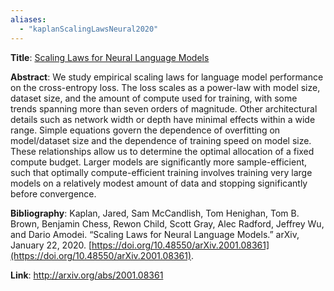 ```yaml
---
aliases:
  - "kaplanScalingLawsNeural2020"
---
```

**Title**: [Scaling Laws for Neural Language Models](http://arxiv.org/abs/2001.08361)

**Abstract**: We study empirical scaling laws for language model performance on the cross-entropy loss. The loss scales as a power-law with model size, dataset size, and the amount of compute used for training, with some trends spanning more than seven orders of magnitude. Other architectural details such as network width or depth have minimal effects within a wide range. Simple equations govern the dependence of overfitting on model/dataset size and the dependence of training speed on model size. These relationships allow us to determine the optimal allocation of a fixed compute budget. Larger models are significantly more sample-efficient, such that optimally compute-efficient training involves training very large models on a relatively modest amount of data and stopping significantly before convergence.

**Bibliography**: Kaplan, Jared, Sam McCandlish, Tom Henighan, Tom B. Brown, Benjamin Chess, Rewon Child, Scott Gray, Alec Radford, Jeffrey Wu, and Dario Amodei. “Scaling Laws for Neural Language Models.” arXiv, January 22, 2020. [https://doi.org/10.48550/arXiv.2001.08361](https://doi.org/10.48550/arXiv.2001.08361).

**Link**: http://arxiv.org/abs/2001.08361
